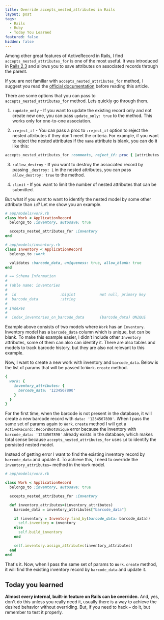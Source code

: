 ```yaml
---
title: Override accepts_nested_attributes in Rails
layout: post
tags:
  - Rails
  - Ruby
  - Today You Learned
featured: false
hidden: false
---
```


Among other great features of ActiveRecord in Rails, I find `accepts_nested_attributes_for` is one of the most useful. It was introduced in [Rails 2.3](https://guides.rubyonrails.org/2_3_release_notes.html#nested-attributes) and allows you to save attributes on associated records through the parent.

If you are not familiar with `accepts_nested_attributes_for` method, I suggest you read the [official documentation](https://api.rubyonrails.org/classes/ActiveRecord/NestedAttributes/ClassMethods.html) before reading this article.

<!--more-->

There are some options that you can pass to `accepts_nested_attributes_for` method. Lets quickly go through them.

1. `:update_only` - If you want to update the existing record only and not create new one, you can pass `update_only: true` to the method. This works only for one-to-one association.

2. `:reject_if` - You can pass a proc to `:reject_if` option to reject the nested attributes if they don't meet the criteria. For example, if you want to reject the nested attributes if the `name` attribute is blank, you can do it like this:

```ruby
accepts_nested_attributes_for :comments, reject_if: proc { |attributes| attributes['name'].blank? }
```

3. `:allow_destroy` - If you want to destroy the associated record by passing `_destroy: 1` in the nested attributes, you can pass `allow_destroy: true` to the method.

4. `:limit` - If you want to limit the number of nested attributes that can be submitted.

But what if you want to want to identify the nested model by some other attribute than `id`? Let me show you an example.

```ruby
# app/models/work.rb
class Work < ApplicationRecord
  belongs_to :inventory, autosave: true

  accepts_nested_attributes_for :inventory
end

# app/models/inventory.rb
class Inventory < ApplicationRecord
  belongs_to :work

  validates :barcode_data, uniqueness: true, allow_blank: true
end

# == Schema Information
#
# Table name: inventories
#
#  id                    :bigint           not null, primary key
#  barcode_data          :string
#
# Indexes
#
#  index_inventories_on_barcode_data       (barcode_data) UNIQUE
```

Example above consists of two models where `Work` has an `Inventory`. Inventory model has a `barcode_data` column which is unique, but can be blank. To make this example easier, I didn't include other `Inventory` attributes, some of them can also can identify it. There are also tables and models to track barcode history, but they are also not relevant to this example.

Now, I want to create a new work with inventory and `barcode_data`. Below is the list of params that will be passed to `Work.create` method.

```ruby
{
  work: {
    inventory_attributes: {
      barcode_data: '1234567890'
    }
  }
}
```

For the first time, when the barcode is not present in the database, it will create a new barcode record with `data: '1234567890'`. When I pass the same set of params again to `Work.create` method I will get a `ActiveRecord::RecordNotUnique` error because the inventory with `barcode_data: '1234567890'` already exists in the database, which makes total sense because `accepts_nested_attributes_for` uses `id` to identify the persisted nested model.

Instead of getting error I want to find the existing inventory record by `barcode_data` and update it. To achieve this, I need to override the `inventory_attributes=` method in the `Work` model.

```ruby
# app/models/work.rb

class Work < ApplicationRecord
  belongs_to :inventory, autosave: true

  accepts_nested_attributes_for :inventory

  def inventory_attributes=(inventory_attributes)
    barcode_data = inventory_attributes["barcode_data"]

    if (inventory = Inventory.find_by(barcode_data: barcode_data))
      self.inventory = inventory
    else
      self.build_inventory
    end

    self.inventory.assign_attributes(inventory_attributes)
  end
end
```

That's it. Now, when I pass the same set of params to `Work.create` method, it will find the existing inventory record by `barcode_data` and update it.

## Today you learned

**Almost every internal, built-in feature on Rails can be overriden.** And, yes, don't do this unless you really need it, usually there is a way to achieve the desired behavior without overriding. But, if you need to hack – do it, but remember to test it properly.